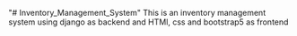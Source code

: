 "# Inventory_Management_System" 
This is an inventory management system using django as backend and HTMl, css and bootstrap5 as frontend

